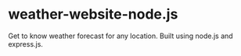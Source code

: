 # weather-website-node.js
Get to know weather forecast for any location. Built using node.js and express.js.
